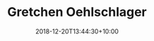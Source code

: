 ---
title: 'Gretchen Oehlschlager '
date: 2018-12-20T13:44:30+10:00
draft: false
image: "https://ciera.northwestern.edu/wp-content/uploads/2018/08/Gretchen-Oehlschlager-768x768.jpg"
weight: 7
layout: team
---